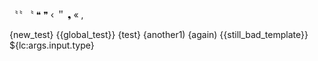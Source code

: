 〝〝
〝
❝
❞
‹
＂
❟
«
‚


{new_test}
{{global_test}}
{test}
{another1)
{again)
{{still_bad_template}}
${lc:args.input.type}
